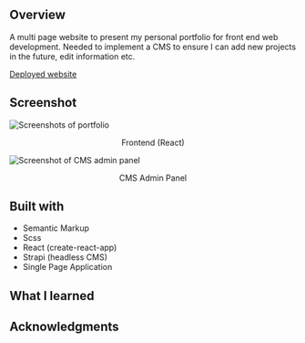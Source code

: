 ## Overview

A multi page website to present my personal portfolio for front end web development. Needed to implement a CMS to ensure I can add new projects in the future, edit information etc.

[Deployed website](https://portfolio-p3z4.onrender.com/)

## Screenshot

![Screenshots of portfolio](https://i.ibb.co/Bw3QNTv/New-Project.png)
<p align="center">Frontend (React)</p>

![Screenshot of CMS admin panel](https://i.ibb.co/rMH42mT/Screenshot-2022-01-)
<p align="center">CMS Admin Panel</p>

## Built with

- Semantic Markup
- Scss
- React (create-react-app)
- Strapi (headless CMS)
- Single Page Application

## What I learned

## Acknowledgments
